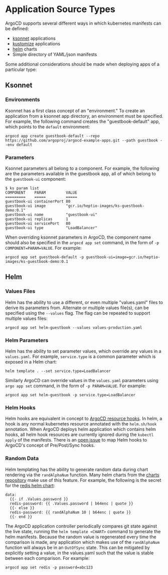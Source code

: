 # Application Source Types

ArgoCD supports several different ways in which kubernetes manifests can be defined:

* [ksonnet](https://ksonnet.io) applications
* [kustomize](https://kustomize.io) applications
* [helm](https://helm.sh) charts
* Simple directory of YAML/json manifests

Some additional considerations should be made when deploying apps of a particular type:

## Ksonnet

### Environments
Ksonnet has a first class concept of an "environment." To create an application from a ksonnet
app directory, an environment must be specified. For example, the following command creates the
"guestbook-default" app, which points to the `default` environment:

```
argocd app create guestbook-default --repo https://github.com/argoproj/argocd-example-apps.git --path guestbook --env default
```

### Parameters
Ksonnet parameters all belong to a component. For example, the following are the parameters
available in the guestbook app, all of which belong to the `guestbook-ui` component:

```
$ ks param list
COMPONENT    PARAM         VALUE
=========    =====         =====
guestbook-ui containerPort 80
guestbook-ui image         "gcr.io/heptio-images/ks-guestbook-demo:0.1"
guestbook-ui name          "guestbook-ui"
guestbook-ui replicas      1
guestbook-ui servicePort   80
guestbook-ui type          "LoadBalancer"
```

When overriding ksonnet parameters in ArgoCD, the component name should also be specified in the
`argocd app set` command, in the form of `-p COMPONENT=PARAM=VALUE`. For example:
```
argocd app set guestbook-default -p guestbook-ui=image=gcr.io/heptio-images/ks-guestbook-demo:0.1
```

## Helm

### Values Files

Helm has the ability to use a different, or even multiple "values.yaml" files to derive its
parameters from. Alternate or multiple values file(s), can be specified using the `--values`
flag. The flag can be repeated to support multiple values files:

```
argocd app set helm-guestbook --values values-production.yaml
```

### Helm Parameters

Helm has the ability to set parameter values, which override any values in
a `values.yaml`. For example, `service.type` is a common parameter which is exposed in a Helm chart:
```
helm template . --set service.type=LoadBalancer
```
Similarly ArgoCD can override values in the `values.yaml` parameters using `argo app set` command,
in the form of `-p PARAM=VALUE`. For example:
```
argocd app set helm-guestbook -p service.type=LoadBalancer
```

### Helm Hooks

Helm hooks are equivalent in concept to [ArgoCD resource hooks](resource_hooks.md). In helm, a hook
is any normal kubernetes resource annotated with the `helm.sh/hook` annotation. When ArgoCD deploys
helm application which contains helm hooks, all helm hook resources are currently ignored during
the `kubectl apply` of the manifests. There is an 
[open issue](https://github.com/argoproj/argo-cd/issues/355) to map Helm hooks to ArgoCD's concept
of Pre/Post/Sync hooks.
 
### Random Data

Helm templating has the ability to generate random data during chart rendering via the 
`randAlphaNum` function. Many helm charts from the [charts repository](https://github.com/helm/charts)
make use of this feature. For example, the following is the secret for the
[redis helm chart](https://github.com/helm/charts/blob/master/stable/redis/templates/secrets.yaml):

```
data:
  {{- if .Values.password }}
  redis-password: {{ .Values.password | b64enc | quote }}
  {{- else }}
  redis-password: {{ randAlphaNum 10 | b64enc | quote }}
  {{- end }}
```

The ArgoCD application controller periodically compares git state against the live state, running
the `helm template <CHART>` command to generate the helm manifests. Because the random value is
regenerated every time the comparison is made, any application which makes use of the `randAlphaNum`
function will always be in an `OutOfSync` state. This can be mitigated by explicitly setting a
value, in the values.yaml such that the value is stable between each comparison. For example:

```
argocd app set redis -p password=abc123
```
